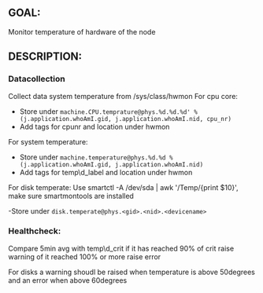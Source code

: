 ## GOAL:
Monitor temperature of hardware of the node

## DESCRIPTION:

### Datacollection

Collect data system temperature from /sys/class/hwmon
For cpu core:
- Store under `machine.CPU.temprature@phys.%d.%d.%d' % (j.application.whoAmI.gid, j.application.whoAmI.nid, cpu_nr)`
- Add tags for cpunr and location under hwmon

For system temperature:
- Store under `machine.temperature@phys.%d.%d % (j.application.whoAmI.gid, j.application.whoAmI.nid)`
- Add tags for temp\d_label and location under hwmon

For disk temperate:
Use smartctl -A /dev/sda | awk '/Temp/{print $10}', make sure smartmontools are installed

-Store under `disk.temperate@phys.<gid>.<nid>.<devicename>`

### Healthcheck:

Compare 5min avg with temp\d_crit if it has reached 90% of crit raise warning of it reached 100% or more raise error

For disks a warning shoudl be raised when temperature is above 50degrees and an error when above 60degrees
